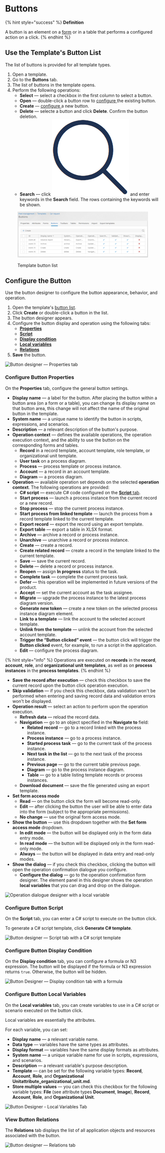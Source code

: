 # Buttons

{% hint style="success" %}
**Definition**

A button is an element on a [form](forms.md) or in a table that performs a configured action on a click.
{% endhint %}

## Use the Template's Button List

The list of buttons is provided for all template types.

1. Open a template.
2. Go to the **Buttons** tab.
3. The list of buttons in the template opens.
4. Perform the following operations:
   * **Select** — select a checkbox in the first column to select a button.
   * **Open** — double-click a button row to [configure ](buttons.md#opening-the-button-designer)the existing button.
   * **Create** — [configure ](buttons.md#opening-the-button-designer)a new button.
   * **Delete** — selecte a button and click **Delete**. Confirm the button deletion.
   * **Search** — click <img src=".gitbook/assets/image (4).png" alt="" data-size="line"> and enter keywords in the **Search** field. The rows containing the keywords will be shown.

<figure><img src=".gitbook/assets/button_list (1)" alt="Template button list"><figcaption><p>Template button list</p></figcaption></figure>

## Configure the Button <a href="#opening-the-button-designer" id="opening-the-button-designer"></a>

Use the button designer to configure the button appearance, behavior, and operation.

1. Open the template's [button list](buttons.md#use-the-templates-button-list).
2. Click **Create** or double-click a button in the list.
3. The button designer appears.
4. Configure the button display and operation using the following tabs:
   * [**Properties**](buttons.md#properties)
   * [**Script**](buttons.md#script)
   * [**Display condition**](buttons.md#display-condition)
   * [**Local variables**](buttons.md#local-variables)
   * [**Relations**](buttons.md#relations)
5. **Save** the button.

![Button designer — Properties tab](.gitbook/assets/button\_designer)

### Configure Button Properties <a href="#properties" id="properties"></a>

On the **Properties** tab, configure the general button settings.

* **Display name** — a label for the button. After placing the button within a button area (on a form or a table), you can change its display name on that button area, this change will not affect the name of the original button in the template.
* **System name** — a unique name to identify the button in scripts, expressions, and scenarios.
* **Description** — a relevant description of the button's purpose.
* **Operation context** — defines the available operations, the operation execution context, and the ability to use the button on the corresponding forms and tables.
  * **Record** in a record template, account template, role template, or organizational unit template.
  * **User task** on a process diagram.
  * **Process** — process template or process instance.
  * **Account** — a record in an account template.
  * **Diagram** — a process diagram.
* **Operation** — available operation set depends on the selected **operation context**. The following operations are provided:
  * **C# script** — execute C# code configured on the [**Script** tab](buttons.md#script).
  * **Start process** — launch a process instance from the current record or a new record.
  * **Stop process** — stop the current process instance.
  * **Start process from linked template** — launch the process from a record template linked to the current template.
  * **Export record** — export the record using an export template.
  * **Export table** — export a table in XLSX format.
  * **Archive** — archive a record or process instance.
  * **Unarchive** — unarchive a record or process instance.
  * **Create** — create a record.
  * **Create related record** — create a record in the template linked to the current template.
  * **Save** — save the current record.
  * **Delete** — delete a record or process instance.
  * **Reopen** — assign **In progress** status to the task.
  * **Complete task** — complete the current process task.
  * **Defer** — this operation will be implemented in future versions of the product.
  * **Accept** — set the current account as the task assignee.
  * **Migrate** — upgrade the process instance to the latest process diagram version.
  * **Generate new token** — create a new token on the selected process instance diagram element.
  * **Link to a template** — link the account to the selected account template.
  * **Unlink from the template** — unlink the account from the selected account template.
  * **Trigger the “Button clicked” event** — the button click will trigger the **Button clicked** event, for example, to run a script in the application.
  * **Edit** — configure the process diagram.

{% hint style="info" %}
Operations are executed on **records** in the **record**, **account**, **role**, and **organizational unit** **templates**, as well as on **process instances** in the **process templates**.
{% endhint %}

* **Save the record after execution** — check this checkbox to save the current record upon the button click operation execution.
* **Skip validation** — if you check this checkbox, data validation won't be performed when entering and saving record data and validation errors won't be displayed.
* **Operation result** — select an action to perform upon the operation execution.
  * **Refresh data** — reload the record data.
  * **Navigation** — go to an object specified in the **Navigate to** field:
    * **Related record** — go to a record linked with the process instance.
    * **Process instance** — go to a process instance.
    * **Started process task** — go to the current task of the process instance.
    * **Next task in the list** — go to the next task of the process instance.
    * **Previous page** — go to the current table previous page.
    * **Diagram** — go to the process instance diagram.
    * **Table** — go to a table listing template records or process instances.
  * **Download document** — save the file generated using an export template.
* **Set form access mode**
  * **Read** — on the button click the form will become read-only.
  * **Edit** — after clicking the button the user will be able to enter data into the form (subject to the appropriate permissions).
  * **No change** — use the original form access mode.
* **Show the button** — use this dropdown together with the **Set form access mode** dropdown.
  * **In edit mode** — the button will be displayed only in the form data entry mode.
  * **In read mode** — the button will be displayed only in the form read-only mode.
  * **Always** — the button will be displayed in data entry and read-only modes.
* **Show the dialog** — if you check this checkbox, clicking the button will open the operation confirmation dialogue you configure.
  * **Configure the dialog** — go to the operation confirmation form designer. The element panel in this designer shows the operation **local variables** that you can drag and drop on the dialogue.

![Operation dialogue designer with a local variable](.gitbook/assets/button\_designer\_dialogue\_designer)

### Configure Button Script <a href="#script" id="script"></a>

On the **Script** tab, you can enter a C# script to execute on the button click.

To generate a C# script template, click **Generate C# template**.

![Button designer — Script tab with a C# script template](<.gitbook/assets/button\_designer\_script (1)>)

### Configure Button Display Condition <a href="#display-condition" id="display-condition"></a>

On the **Display condition** tab, you can configure a formula or N3 expression. The button will be displayed if the formula or N3 expression returns `true`. Otherwise, the button will be hidden.

![Button Designer — Display condition tab with a formula](<.gitbook/assets/button\_designer\_display\_condition (1)>)

### Configure Button Local Variables <a href="#local-variables" id="local-variables"></a>

On the **Local variables** tab, you can create variables to use in a C# script or scenario executed on the button click.

Local variables are essentially the attributes.

For each variable, you can set:

* **Display name** — a relevant variable name.
* **Data type** — variables have the same types as attributes.
* **Display format** — variables have the same display formats as attributes.
* **System name** — a unique variable name for use in scripts, expressions, and scenarios.
* **Description** — a relevant variable's purpose description.
* **Template** — can be set for the following variable types: **Record**, **Account**, **Role**, and **Organizational Unitattribute\_organizational\_unit.md**.
* **Store multiple values** — you can check this checkbox for the following variable types: **File** (see attribute types **Document**, **Image**), **Record**, **Account**, **Role**, and **Organizational Unit**.

![Button Designer - Local Variables Tab](.gitbook/assets/button\_designer\_local\_variables)

### View Button Relations <a href="#relations" id="relations"></a>

The **Relations** tab displays the list of all application objects and resources associated with the button.

![Button designer — Relations tab](.gitbook/assets/button\_designer\_relations)

